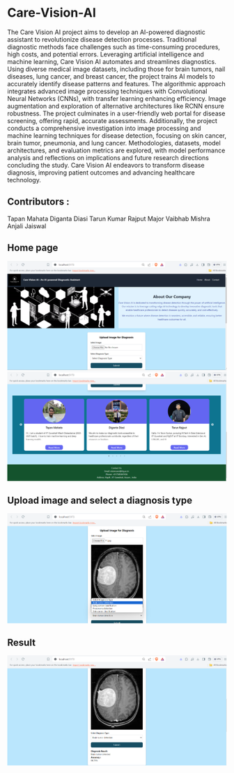 # Care-Vision-AI
 The Care Vision AI project aims to develop an AI-powered diagnostic assistant to revolutionize
disease detection processes. Traditional diagnostic methods face challenges such as time-consuming
procedures, high costs, and potential errors. Leveraging artificial intelligence and machine learning,
Care Vision AI automates and streamlines diagnostics. Using diverse medical image datasets, including those for brain tumors, nail diseases, lung cancer, and breast cancer, the project trains AI
models to accurately identify disease patterns and features. The algorithmic approach integrates
advanced image processing techniques with Convolutional Neural Networks (CNNs), with transfer
learning enhancing efficiency. Image augmentation and exploration of alternative architectures like
RCNN ensure robustness. The project culminates in a user-friendly web portal for disease screening,
offering rapid, accurate assessments. Additionally, the project conducts a comprehensive investigation into image processing and machine learning techniques for disease detection, focusing on skin
cancer, brain tumor, pneumonia, and lung cancer. Methodologies, datasets, model architectures,
and evaluation metrics are explored, with model performance analysis and reflections on implications and future research directions concluding the study. Care Vision AI endeavors to transform
disease diagnosis, improving patient outcomes and advancing healthcare technology.
## Contributors :
Tapan Mahata
Diganta Diasi
Tarun Kumar Rajput
Major Vaibhab Mishra
Anjali Jaiswal

## Home page
![home page](Screenshorts/Screenshot%202024-05-08%20232818.png)
![home page](Screenshorts/Screenshot%202024-05-08%20232846.png)

## Upload image and select a diagnosis type
![upload image](Screenshorts/Screenshot%202024-05-08%20232959.png)
## Result
![result](Screenshorts/Screenshot%202024-05-08%20233025.png)




